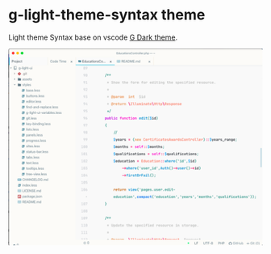 # g-light-theme-syntax theme

Light theme Syntax base on vscode [G Dark theme](https://marketplace.visualstudio.com/items?itemName=StoneC0der.g-dark-theme).

![A screenshot of your theme](https://raw.githubusercontent.com/stoneC0der/atom-g-light-ui/master/assets/Screenshot%202020-03-13%20at%207.35.56%20PM.png)
